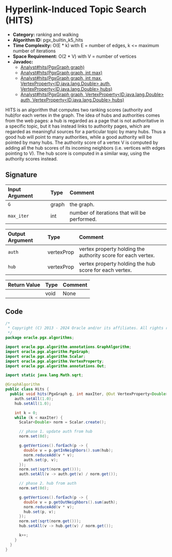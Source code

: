 # Hyperlink-Induced Topic Search (HITS)

- **Category:** ranking and walking
- **Algorithm ID:** pgx_builtin_k5_hits
- **Time Complexity:** O(E * k) with E = number of edges, k <= maximum number of iterations
- **Space Requirement:** O(2 * V) with V = number of vertices
- **Javadoc:**
  - [Analyst#hits(PgxGraph graph)](https://docs.oracle.com/en/database/oracle/property-graph/24.3/spgjv/oracle/pgx/api/Analyst.html#hits_oracle_pgx_api_PgxGraph_)
  - [Analyst#hits(PgxGraph graph, int max)](https://docs.oracle.com/en/database/oracle/property-graph/24.3/spgjv/oracle/pgx/api/Analyst.html#hits_oracle_pgx_api_PgxGraph_int_)
  - [Analyst#hits(PgxGraph graph, int max, VertexProperty<ID,java.lang.Double> auth, VertexProperty<ID,java.lang.Double> hubs)](https://docs.oracle.com/en/database/oracle/property-graph/24.3/spgjv/oracle/pgx/api/Analyst.html#hits_oracle_pgx_api_PgxGraph_int_oracle_pgx_api_VertexProperty_oracle_pgx_api_VertexProperty_)
  - [Analyst#hits(PgxGraph graph, VertexProperty<ID,java.lang.Double> auth, VertexProperty<ID,java.lang.Double> hubs)](https://docs.oracle.com/en/database/oracle/property-graph/24.3/spgjv/oracle/pgx/api/Analyst.html#hits_oracle_pgx_api_PgxGraph_oracle_pgx_api_VertexProperty_oracle_pgx_api_VertexProperty_)

HITS is an algorithm that computes two ranking scores (authority and hub)for each vertex in the graph. The idea of hubs and authorities comes from the web pages: a hub is regarded as a page that is not authoritative in a specific topic, but it has instead links to authority pages, which are regarded as meaningful sources for a particular topic by many hubs. Thus a good hub will point to many authorities, while a good authority will be pointed by many hubs. The authority score of a vertex V is computed by adding all the hub scores of its incoming neighbors (i.e. vertices with edges pointing to V). The hub score is computed in a similar way, using the authority scores instead.

## Signature

| Input Argument | Type | Comment |
| :--- | :--- | :--- |
| `G` | graph | the graph. |
| `max_iter` | int | number of iterations that will be performed. |

| Output Argument | Type | Comment |
| :--- | :--- | :--- |
| `auth` | vertexProp<double> | vertex property holding the authority score for each vertex. |
| `hub` | vertexProp<double> | vertex property holding the hub score for each vertex. |

| Return Value | Type | Comment |
| :--- | :--- | :--- |
| | void | None |

## Code

```java
/*
 * Copyright (C) 2013 - 2024 Oracle and/or its affiliates. All rights reserved.
 */
package oracle.pgx.algorithms;

import oracle.pgx.algorithm.annotations.GraphAlgorithm;
import oracle.pgx.algorithm.PgxGraph;
import oracle.pgx.algorithm.Scalar;
import oracle.pgx.algorithm.VertexProperty;
import oracle.pgx.algorithm.annotations.Out;

import static java.lang.Math.sqrt;

@GraphAlgorithm
public class Hits {
  public void hits(PgxGraph g, int maxIter, @Out VertexProperty<Double> auth, @Out VertexProperty<Double> hub) {
    auth.setAll(1.0);
    hub.setAll(1.0);

    int k = 0;
    while (k < maxIter) {
      Scalar<Double> norm = Scalar.create();

      // phase 1. update auth from hub
      norm.set(0d);

      g.getVertices().forEach(p -> {
        double v = p.getInNeighbors().sum(hub);
        norm.reduceAdd(v * v);
        auth.set(p, v);
      });
      norm.set(sqrt(norm.get()));
      auth.setAll(v -> auth.get(v) / norm.get());

      // phase 2. hub from auth
      norm.set(0d);

      g.getVertices().forEach(p -> {
        double v = p.getOutNeighbors().sum(auth);
        norm.reduceAdd(v * v);
        hub.set(p, v);
      });
      norm.set(sqrt(norm.get()));
      hub.setAll(v -> hub.get(v) / norm.get());

      k++;
    }
  }
}
```

